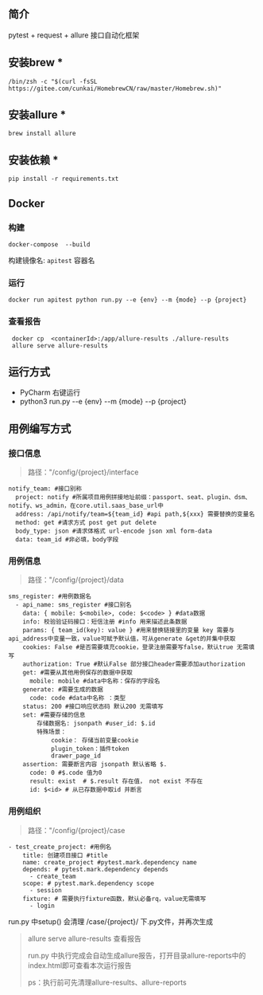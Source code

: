 ## 简介

pytest + request + allure 接口自动化框架

## 安装brew *

`/bin/zsh -c "$(curl -fsSL https://gitee.com/cunkai/HomebrewCN/raw/master/Homebrew.sh)"`

## 安装allure *

`brew install allure`

## 安装依赖 *

```
pip install -r requirements.txt
```

## Docker

### 构建

```
docker-compose  --build
```

构建镜像名: `apitest`
容器名

### 运行

```
docker run apitest python run.py --e {env} --m {mode} --p {project}
```

### 查看报告

```
 docker cp  <containerId>:/app/allure-results ./allure-results
 allure serve allure-results
```

## 运行方式

- PyCharm 右键运行
- python3 run.py --e {env} --m {mode} --p {project}

## 用例编写方式

### 接口信息

> 路径："/config/{project}/interface

```
notify_team: #接口别称
  project: notify #所属项目用例拼接地址前缀：passport、seat、plugin、dsm、notify、ws_admin，在core.util.saas_base_url中
  address: /api/notify/team=${team_id} #api path,${xxx} 需要替换的变量名
  method: get #请求方式 post get put delete
  body_type: json #请求体格式 url-encode json xml form-data
  data: team_id #非必填，body字段
```

### 用例信息

> 路径："/config/{project}/data

```
sms_register: #用例数据名
  - api_name: sms_register #接口别名
    data: { mobile: $<mobile>, code: $<code> } #data数据
    info: 校验验证码接口：短信注册 #info 用来描述此条数据
    params: { team_id(key): value } #用来替换链接里的变量 key 需要与api_address中变量一致，value可赋予默认值，可从generate &get的并集中获取
    cookies: False #是否需要填充cookie，登录注册需要写false，默认true 无需填写
    authorization: True #默认False 部分接口header需要添加authorization
    get: #需要从其他用例保存的数据中获取
      mobile: mobile #data中名称：保存的字段名
    generate: #需要生成的数据
      code: code #data中名称 ：类型
    status: 200 #接口响应状态码 默认200 无需填写
    set: #需要存储的信息
        存储数据名: jsonpath #user_id: $.id
        特殊场景：
            cookie： 存储当前变量cookie
            plugin_token：插件token
            drawer_page_id
    assertion: 需要断言内容 jsonpath 默认省略 $.
      code: 0 #$.code 值为0
      result: exist  # $.result 存在值， not exist 不存在
      id: $<id> # 从已存数据中取id 并断言
```

### 用例组织

> 路径："/config/{project}/case

```
- test_create_project: #用例名
    title: 创建项目接口 #title
    name: create_project #pytest.mark.dependency name
    depends: # pytest.mark.dependency depends
      - create_team
    scope: # pytest.mark.dependency scope
      - session
    fixture: # 需要执行fixture函数，默认必备rq，value无需填写
      - login
```

run.py 中setup() 会清理 /case/{project}/ 下.py文件，并再次生成

>
> allure serve allure-results 查看报告
>
> run.py 中执行完成会自动生成allure报告，打开目录allure-reports中的index.html即可查看本次运行报告
>
> ps：执行前可先清理allure-results、allure-reports
